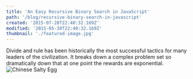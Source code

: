 ```yaml
---
title: 'An Easy Recursive Binary Search in JavaScript'
path: '/blog/recursive-binary-search-in-javascript'
created: '2015-07-28T22:40:32.169Z'
modified: '2015-05-30T22:40:32.169Z'
thumbnail: './featured-image.jpg'
---
```

Divide and rule has been historically the most successful tactics for many leaders of the civilization. It breaks down a complex problem set so dramatically down that at one point the rewards are exponential.
![Chinese Salty Egg](./recursion.jpg)

